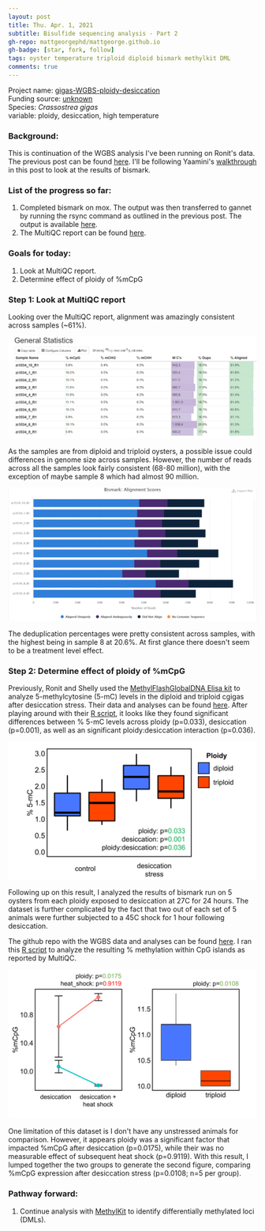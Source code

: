 ```yaml
---
layout: post
title: Thu. Apr. 1, 2021
subtitle: Bisulfide sequencing analysis - Part 2
gh-repo: mattgeorgephd/mattgeorge.github.io
gh-badge: [star, fork, follow]
tags: oyster temperature triploid diploid bismark methylkit DML
comments: true
---
```


Project name: [gigas-WGBS-ploidy-desiccation](https://github.com/mattgeorgephd/gigas-WGBS-ploidy-desiccation) <br />
Funding source: [unknown]() <br />
Species: *Crassostrea gigas* <br />
variable: ploidy, desiccation, high temperature <br />

### Background:
This is continuation of the WGBS analysis I've been running on Ronit's data. The previous post can be found [here](https://mattgeorgephd.github.io/cgigas-ploidy-desiccation-WGBS-analysis-Part-1/). I'll be following Yaamini's [walkthrough](https://yaaminiv.github.io/Hawaii-Gigas-Methylation-Analysis-Part5/) in this post to look at the results of bismark.

### List of the progress so far:
1. Completed bismark on mox. The output was then transferred to gannet by running the rsync command as outlined in the previous post. The output is available [here](https://gannet.fish.washington.edu/panopea/030521-ronrosM/).
2. The MultiQC report can be found [here](https://gannet.fish.washington.edu/cgigas-ploidy/globalmeth/030521-ronrosM/030521-ronrosM/multiqc_report.html).

### Goals for today:
1. Look at MultiQC report.
2. Determine effect of ploidy of %mCpG

### Step 1: Look at MultiQC report

Looking over the MultiQC report, alignment was amazingly consistent across samples (~61%).

![](/post_images/040121/summary_statistics.png)

As the samples are from diploid and triploid oysters, a possible issue could differences in genome size across samples. However, the number of reads across all the samples look fairly consistent (68-80 million), with the exception of maybe sample 8 which had almost 90 million.

![](/post_images/040121/bismark_alignment_scores.png)

The deduplication percentages were pretty consistent across samples, with the highest being in sample 8 at 20.6%. At first glance there doesn't seem to be a treatment level effect.

### Step 2: Determine effect of ploidy of %mCpG

Previously, Ronit and Shelly used the [MethylFlashGlobalDNA Elisa kit](https://www.epigentek.com/catalog/methylflash-global-dna-methylation-mc-elisa-easy-kit-colorimetric-p-5370.html) to analyze 5-methylcytosine (5-mC) levels in the diploid and triploid cgigas after desiccation stress. Their data and analyses can be found [here](https://github.com/mattgeorgephd/project-gigas_ploidy/tree/master/bisulfide_analysis/ELISA). After playing around with their [R script](https://github.com/mattgeorgephd/project-gigas_ploidy/blob/master/bisulfide_analysis/ELISA/GlobalDNAMeth_Polyploids.R), it looks like they found significant differences between % 5-mC levels across ploidy (p=0.033), desiccation (p=0.001), as well as an significant ploidy:desiccation interaction (p=0.036). <br />

![](/post_images/040121/5mC_figure.png)

Following up on this result, I analyzed the results of bismark run on 5 oysters from each ploidy exposed to desiccation at 27C for 24 hours. The dataset is further complicated by the fact that two out of each set of 5 animals were further subjected to a 45C shock for 1 hour following desiccation. <br />

The github repo with the WGBS data and analyses can be found [here](https://github.com/mattgeorgephd/project-gigas_ploidy/tree/master/bisulfide_analysis/WGBS). I ran this [R script](https://github.com/mattgeorgephd/project-gigas_ploidy/blob/master/bisulfide_analysis/WGBS/WGBS%20analysis.R) to analyze the resulting % methylation within CpG islands as reported by MultiQC. <br />

![](/post_images/040121/mCpG_figure.png)

One limitation of this dataset is I don't have any unstressed animals for comparison. However, it appears ploidy was a significant factor that impacted %mCpG after desiccation (p=0.0175), while their was no measurable effect of subsequent heat shock (p=0.9119). With this result, I lumped together the two groups to generate the second figure, comparing %mCpG expression after desiccation stress (p=0.0108; n=5 per group).

### Pathway forward:
1. Continue analysis with [MethylKit](https://bioconductor.org/packages/release/bioc/vignettes/methylKit/inst/doc/methylKit.html) to identify differentially methylated loci (DMLs).
